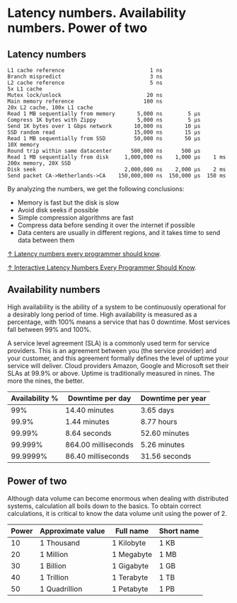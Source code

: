 # Latency numbers. Availability numbers. Power of two

## Latency numbers

```text
L1 cache reference                           1 ns
Branch mispredict                            3 ns
L2 cache reference                           5 ns                      5x L1 cache
Mutex lock/unlock                           20 ns
Main memory reference                      100 ns                      20x L2 cache, 100x L1 cache
Read 1 MB sequentially from memory       5,000 ns        5 μs
Compress 1K bytes with Zippy             5,000 ns        5 μs
Send 1K bytes over 1 Gbps network       10,000 ns       10 μs
SSD random read                         15,000 ns       15 μs
Read 1 MB sequentially from SSD         50,000 ns       50 μs          10X memory
Round trip within same datacenter      500,000 ns      500 μs
Read 1 MB sequentially from disk     1,000,000 ns    1,000 μs    1 ms  200x memory, 20X SSD
Disk seek                            2,000,000 ns    2,000 μs    2 ms
Send packet CA->Netherlands->CA    150,000,000 ns  150,000 μs  150 ms
```

By analyzing the numbers, we get the following conclusions:

- Memory is fast but the disk is slow
- Avoid disk seeks if possible
- Simple compression algorithms are fast
- Compress data before sending it over the internet if possible
- Data centers are usually in different regions, and it takes time to send data between them

[↑ Latency numbers every programmer should know](https://gist.github.com/hellerbarde/2843375).

[↑ Interactive Latency Numbers Every Programmer Should Know](https://colin-scott.github.io/personal_website/research/interactive_latency.html).

## Availability numbers

High availability is the ability of a system to be continuously operational for a desirably long
period of time. High availability is measured as a percentage, with 100% means a service that
has 0 downtime. Most services fall between 99% and 100%.

A service level agreement (SLA) is a commonly used term for service providers. This is an
agreement between you (the service provider) and your customer, and this agreement
formally defines the level of uptime your service will deliver. Cloud providers Amazon,
Google and Microsoft set their SLAs at 99.9% or above. Uptime is traditionally
measured in nines. The more the nines, the better.

| Availability % | Downtime per day    | Downtime per year |
| -------------- | ------------------- | ----------------- |
| 99%            | 14.40 minutes       | 3.65 days         |
| 99.9%          | 1.44 minutes        | 8.77 hours        |
| 99.99%         | 8.64 seconds        | 52.60 minutes     |
| 99.999%        | 864.00 milliseconds | 5.26 minutes      |
| 99.9999%       | 86.40 milliseconds  | 31.56 seconds     |

## Power of two

Although data volume can become enormous when dealing with distributed systems, calculation all boils down to the basics. To obtain correct calculations, it is critical to know the data volume unit using the power of 2.

| Power | Approximate value | Full name  | Short name |
| ----- | ----------------- | ---------- | ---------- |
| 10    | 1 Thousand        | 1 Kilobyte | 1 KB       |
| 20    | 1 Million         | 1 Megabyte | 1 MB       |
| 30    | 1 Billion         | 1 Gigabyte | 1 GB       |
| 40    | 1 Trillion        | 1 Terabyte | 1 TB       |
| 50    | 1 Quadrillion     | 1 Petabyte | 1 PB       |
